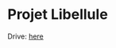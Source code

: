 # Projet Libellule

Drive: [here](https://drive.google.com/drive/folders/1dLj1TmJ4eVh_k8ea3hp49ONHu6qp61x3)

